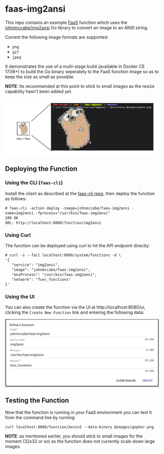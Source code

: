 # faas-img2ansi

This repo contains an example [FaaS]() function which uses the [johnmccabe/img2ansi](github.com/johnmccabe/img2ansi) Go library to convert an image to an ANSI string.

Current the following image formats are supported:

- `png`
- `gif`
- `jpeg`

It demonstrates the use of a multi-stage build (available in Docker CE 17.06+) to build the Go binary seperately to the FaaS function image so as to keep the size as small as possible.

**NOTE**: Its recommended at this point to stick to small images as the resize capability hasn't been added yet.

![](images/logo.png)

## Deploying the Function

### Using the CLI (`faas-cli`)
Install the client as described at the [faas-cli repo](https://github.com/alexellis/faas-cli/), then deploy the function as follows:

```
# faas-cli -action deploy -image=johnmccabe/faas-img2ansi -name=img2ansi -fprocess="/usr/bin/faas-img2ansi"
200 OK
URL: http://localhost:8080/function/img2ansi
```

### Using Curl
The function can be deployed using curl to hit the API endpoint directly:
```
# curl -s --fail localhost:8080/system/functions -d \
'{ 
   "service": "img2ansi",
   "image": "johnmccabe/faas-img2ansi",
   "envProcess": "/usr/bin/faas-img2ansi",
   "network": "func_functions"
}'
```

### Using the UI
You can also create the function via the UI at http://localhost:8080/ui, clicking the `Create New Function` link and entering the following data:

![](images/create_new_function.png)

## Testing the Function
Now that the function is running in your FaaS environment you can test it from the command line by running:
```
curl localhost:8080/function/kevin2 --data-binary @images/gopher.png
```

**NOTE**: as mentioned earlier, you should stick to small images for the moment (32x32 or so) as the function does not currently scale down large images.